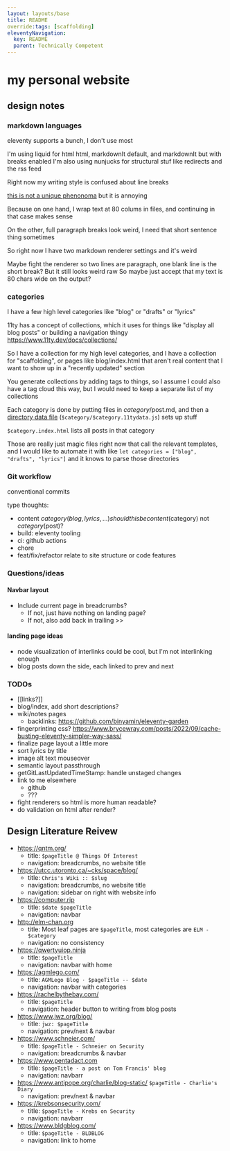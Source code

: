 ```yaml
---
layout: layouts/base
title: README
override:tags: [scaffolding]
eleventyNavigation:
  key: README
  parent: Technically Competent
---
```

# my personal website

## design notes
### markdown languages
eleventy supports a bunch, I don't use most

I'm using liquid for html html, markdownIt default, and markdownIt but with
breaks enabled
I'm also using nunjucks for structural stuf like redirects and the rss feed

Right now my writing style is confused about line breaks

[this is not a unique phenonoma](https://foone.tumblr.com/post/775018153833103360/its-annoying-when-i-copy-stories-off-my-old)
but it is annoying

Because on one hand, I wrap text at 80 colums in files, and continuing in that
case makes sense

On the other, full paragraph breaks look weird, I need that short sentence
thing sometimes

So right now I have two markdown renderer settings and it's weird

Maybe fight the renderer so two lines are paragraph, one blank line is the
short break?
But it still looks weird raw
So maybe just accept that my text is 80 chars wide on the output?

### categories
I have a few high level categories like "blog" or "drafts" or "lyrics"

11ty has a concept of collections, which it uses for things like "display all
blog posts" or building a navigation thingy
https://www.11ty.dev/docs/collections/

So I have a collection for my high level categories, and I have a collection
for "scaffolding", or pages like blog/index.html that aren't real content that
I want to show up in a "recently updated" section

You generate collections by adding tags to things, so I assume I could also
have a tag cloud this way, but I would need to keep a separate list of my
collections

Each category is done by putting files in $category/$post.md, and then a
[directory data file](https://www.11ty.dev/docs/data-template-dir/)
(`$category/$category.11tydata.js`) sets up stuff

`$category.index.html` lists all posts in that category

Those are really just magic files right now that call the relevant templates, and I would like to automate it with like
`let categories = ["blog", "drafts", "lyrics"]` and it knows to parse those directories

### Git workflow
conventional commits

type thoughts:
* content $category (blog, lyrics, ...) should this be content($category) not
  $category($post)?
* build: eleventy tooling
* ci: github actions
* chore
* feat/fix/refactor relate to site structure or code features

### Questions/ideas
#### Navbar layout
* Include current page in breadcrumbs?
  * If not, just have nothing on landing page?
  * If not, also add back in trailing >>

#### landing page ideas
* node visualization of interlinks could be cool, but I'm not interlinking enough
* blog posts down the side, each linked to prev and next

### TODOs
* [[links?]]
* blog/index, add short descriptions?
* wiki/notes pages
  * backlinks: https://github.com/binyamin/eleventy-garden
* fingerprinting css? https://www.brycewray.com/posts/2022/09/cache-busting-eleventy-simpler-way-sass/
* finalize page layout a little more
* sort lyrics by title
* image alt text mouseover
* semantic layout passthrough
* getGitLastUpdatedTimeStamp: handle unstaged changes
* link to me elsewhere
  * github
  * ???
* fight renderers so html is more human readable?
* do validation on html after render?


## Design Literature Reivew
* https://qntm.org/
  * title: `$pageTitle @ Things Of Interest`
  * navigation: breadcrumbs, no website title
* https://utcc.utoronto.ca/~cks/space/blog/
  * title: `Chris's Wiki :: $slug`
  * navigation: breadcrumbs, no website title
  * navigation: sidebar on right with website info
* https://computer.rip
  * title: `$date $pageTitle`
  * navigation: navbar
* http://elm-chan.org
  * title: Most leaf pages are `$pageTitle`, most categories are `ELM - $category`
  * navigation: no consistency
* https://qwertyuiop.ninja
  * title: `$pageTitle`
  * navigation: navbar with home
* https://agmlego.com/
  * title: `AGMLego Blog · $pageTitle -- $date`
  * navigation: navbar with categories
* https://rachelbythebay.com/
  * title: `$pageTitle`
  * navigation: header button to writing from blog posts
* https://www.jwz.org/blog/
  * title: `jwz: $pageTitle`
  * navigation: prev/next & navbar
* https://www.schneier.com/
  * title: `$pageTitle - Schneier on Security`
  * navigation: breadcrumbs & navbar
* https://www.pentadact.com
  * title: `$pageTitle - a post on Tom Francis' blog`
  * navigation: navbarr
* https://www.antipope.org/charlie/blog-static/  `$pageTitle - Charlie's Diary`
  * navigation: prev/next & navbar
* https://krebsonsecurity.com/
  * title: `$pageTitle - Krebs on Security`
  * navigation: navbarr
* https://www.bldgblog.com/
  * title: `$pageTitle - BLDBLOG`
  * navigation: link to home

